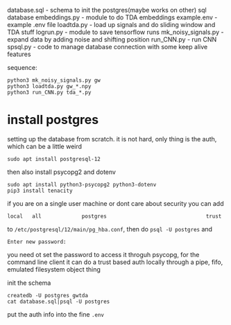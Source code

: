 database.sql - schema to init the postgres(maybe works on other) sql database
embeddings.py - module to do TDA embeddings
example.env - example .env file
loadtda.py - load up signals and do sliding window and TDA stuff
logrun.py - module to save tensorflow runs
mk_noisy_signals.py - expand data by adding noise and shifting position
run_CNN.py - run CNN
spsql.py - code to manage database connection with some keep alive features


sequence:
```
python3 mk_noisy_signals.py gw
python3 loadtda.py gw_*.npy 
python3 run_CNN.py tda_*.py
```





install postgres
================
setting up the database from scratch. it is not hard, only thing is the auth, which can be a little weird

```
sudo apt install postgresql-12
```

then also install psycopg2 and dotenv

```
sudo apt install python3-psycopg2 python3-dotenv 
pip3 install tenacity
```

if you are on a single user machine or dont care about security you can add 
```
local   all             postgres                                trust
```

to `/etc/postgresql/12/main/pg_hba.conf`, then do `psql -U postgres` and 
```postgres=# \password 
Enter new password: 
```
you need ot set the password to access it throguh psycopg, for the command line client it can do a trust based auth locally through a pipe, fifo,  emulated filesystem object thing

init the schema
```
createdb -U postgres gwtda
cat database.sql|psql -U postgres
```


put the auth info into the fine `.env`
